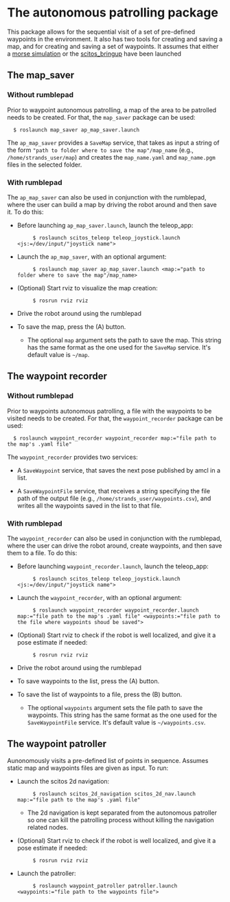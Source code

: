 # The autonomous patrolling package

This package allows for the sequential visit of a set of pre-defined waypoints in the environment. It also has two tools for creating and saving a map, and for creating and saving a set of waypoints.
It assumes that either a [morse simulation](https://github.com/strands-project/strands_morse) or the [scitos_bringup](https://github.com/strands-project/scitos_robot) have been launched


## The map_saver

### Without rumblepad

Prior to waypoint autonomous patrolling, a map of the area to be patrolled needs to be created. For that, the `map_saver` package can be used:
  
      $ roslaunch map_saver ap_map_saver.launch 
        
        
The `ap_map_saver` provides a `SaveMap` service, that takes as input a string of the form `"path to folder where to save the map"/map_name` (e.g., `/home/strands_user/map`) and creates the  `map_name.yaml` and `map_name.pgm` files in the selected folder.


### With rumblepad
  
The `ap_map_saver` can also be used in conjunction with the rumblepad, where the user can build a map by driving the robot around and then save it. To do this:
     
* Before launching `ap_map_saver.launch`, launch the teleop_app:
        
           $ roslaunch scitos_teleop teleop_joystick.launch <js:=/dev/input/"joystick name">
                
* Launch the `ap_map_saver`, with an optional argument:
        
           $ roslaunch map_saver ap_map_saver.launch <map:="path to folder where to save the map"/map_name>
                
* (Optional) Start rviz to visualize the map creation: 
     
           $ rosrun rviz rviz
                
* Drive the robot around using the rumblepad
     
* To save the map,  press the (A) button.
       
    * The optional `map` argument sets the path to save the map. This string has the same format as the one used for the `SaveMap` service. It's default value is `~/map`.


    
## The waypoint recorder
  

### Without rumblepad

Prior to waypoints autonomous patrolling, a file with the waypoints to be visited needs to be created. For that, the `waypoint_recorder` package can be used:
  
      $ roslaunch waypoint_recorder waypoint_recorder map:="file path to the map's .yaml file"
        
        
The `waypoint_recorder` provides two services:
  
* A `SaveWaypoint` service, that saves the next pose published by amcl in a list.

* A `SaveWaypointFile` service, that receives a string specifying the file path of the output file (e.g., `/home/strands_user/waypoints.csv`), and writes all the waypoints saved in the list to that file.





### With rumblepad
  
The `waypoint_recorder` can also be used in conjunction with the rumblepad, where the user can  drive the robot around, create waypoints, and then save them to a file. To do this:
     
* Before launching `waypoint_recorder.launch`, launch the teleop_app:
        
           $ roslaunch scitos_teleop teleop_joystick.launch <js:=/dev/input/"joystick name">
                
* Launch the `waypoint_recorder`, with an optional argument:
        
           $ roslaunch waypoint_recorder waypoint_recorder.launch map:="file path to the map's .yaml file" <waypoints:="file path to the file where waypoints shoud be saved">
                
* (Optional) Start rviz to check if the robot is well localized, and give it a pose estimate if needed: 
     
           $ rosrun rviz rviz
                
* Drive the robot around using the rumblepad
     
* To save waypoints to the list,  press the (A) button.

* To save the list of waypoints to a file,  press the (B) button.
       
    * The optional `waypoints` argument sets the file path to save the waypoints. This string has the same format as the one used for the `SaveWaypointFile` service. It's default value is `~/waypoints.csv`.



## The waypoint patroller

Aunonomously  visits a pre-defined list of points in sequence. Assumes static map and waypoints files are given as input. To run:

* Launch the scitos 2d navigation:

           $ roslaunch scitos_2d_navigation scitos_2d_nav.launch map:="file path to the map's .yaml file"
           
  * The 2d navigation is kept separated from the autonomous patroller so one can kill the patrolling process without killing the navigation related nodes.

           
* (Optional) Start rviz to check if the robot is well localized, and give it a pose estimate if needed: 
     
           $ rosrun rviz rviz
           
  
* Launch the patroller:
  
           $ roslaunch waypoint_patroller patroller.launch <waypoints:="file path to the waypoints file">





